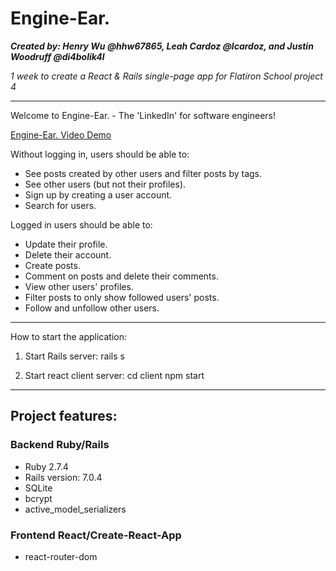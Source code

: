 # Engine-Ear.

***Created by: Henry Wu @hhw67865, Leah Cardoz @lcardoz, and Justin Woodruff @di4bolik4l***

*1 week to create a React & Rails single-page app for Flatiron School project 4*
___________________________________________________________

Welcome to Engine-Ear. - The 'LinkedIn' for software engineers!

[Engine-Ear. Video Demo](https://vimeo.com/799307351)

Without logging in, users should be able to:
- See posts created by other users and filter posts by tags.
- See other users (but not their profiles).
- Sign up by creating a user account.
- Search for users.

Logged in users should be able to:
- Update their profile.
- Delete their account.
- Create posts.
- Comment on posts and delete their comments.
- View other users' profiles.
- Filter posts to only show followed users' posts.
- Follow and unfollow other users.

___________________________________________________________

How to start the application:

1. Start Rails server:
    rails s

2. Start react client server:
    cd client
    npm start

___________________________________________________________

Project features:
------------------

### Backend Ruby/Rails

- Ruby 2.7.4
- Rails version: 7.0.4
- SQLite
- bcrypt
- active_model_serializers

### Frontend React/Create-React-App

- react-router-dom